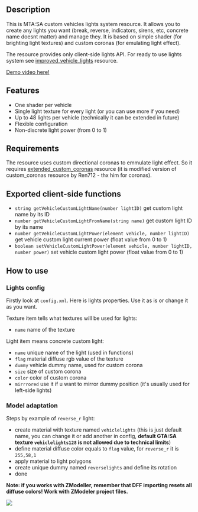 ## Description
This is MTA:SA custom vehicles lights system resource. It allows you to create any lights you want (break, reverse, indicators, sirens, etc, concrete name doesnt matter) and manage they. It is based on simple shader (for brighting light textures) and custom coronas (for emulating light effect).

The resource provides only client-side lights API. For ready to use lights system see [improved_vehicle_lights](https://github.com/rifleh700/improved_vehicle_lights "improved_vehicle_lights") resource.

[Demo video here!](https://imgur.com/0DygyZf "Demo video here!")

## Features
- One shader per vehicle
- Single light texture for every light (or you can use more if you need)
- Up to 48 lights per vehicle (technically it can be extended in future)
- Flexible configuration
- Non-discrete light power (from 0 to 1)

## Requirements
The resource uses custom directional coronas to emmulate light effect. So it requires [extended_custom_coronas](https://github.com/rifleh700/extended_custom_coronas "extended_custom_coronas") resource (it is modified version of custom_coronas resource by Ren712 - thx him for coronas).

## Exported client-side functions
- `string getVehicleCustomLightName(number lightID)` get custom light name by its ID
- `number getVehicleCustomLightFromName(string name)` get custom light ID by its name
- `number getVehicleCustomLightPower(element vehicle, number lightID)` get vehicle custom light current power (float value from 0 to 1)
- `boolean setVehicleCustomLightPower(element vehicle, number lightID, number power)` set vehicle custom light power (float value from 0 to 1)

## How to use
### Lights config
Firstly look at `config.xml`. Here is lights properties. Use it as is or change it as you want.

Texture item tells what textures will be used for lights:
- `name` name of the texture

Light item means concrete custom light:
- `name` unique name of the light (used in functions)
- `flag` material diffuse rgb value of the texture
- `dummy` vehicle dummy name, used for custom corona
- `size` size of custom corona
- `color` color of custom corona
- `mirrrored` use it if u want to mirror dummy position (it's usually used for left-side lights)

### Model adaptation
Steps by example of `reverse_r` light:
- create material with texture named `vehiclelights` (this is just default name, you can change it or add another in config, **default GTA:SA texture `vehiclelights128` is not allowed due to technical limits**)
- define material diffuse color equals to `flag` value, for `reverse_r` it is `255,58,1`
- apply material to light polygons
- create unique dummy named `reverselights` and define its rotation
- done

**Note: if you works with ZModeller, remember that DFF importing resets all diffuse colors! Work with ZModeler project files.**

![](https://i.imgur.com/NT8Vda2.png)
